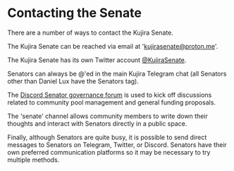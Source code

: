 # Contacting the Senate

There are a number of ways to contact the Kujira Senate.&#x20;

The Kujira Senate can be reached via email at 'kujirasenate@proton.me'.

The Kujira Senate has its own Twitter account [@KujiraSenate](https://twitter.com/KujiraSenate).

Senators can always be @'ed in the main Kujira Telegram chat (all Senators other than Daniel Lux have the Senators tag).&#x20;

The [Discord Senator governance forum](https://discordapp.com/channels/970650215801569330/1021059072050597920) is used to kick off discussions related to community pool management and general funding proposals.

The 'senate' channel allows community members to write down their thoughts and interact with Senators directly in a public space.

Finally, although Senators are quite busy, it is possible to send direct messages to Senators on Telegram, Twitter, or Discord. Senators have their own preferred communication platforms so it may be necessary to try multiple methods.&#x20;
